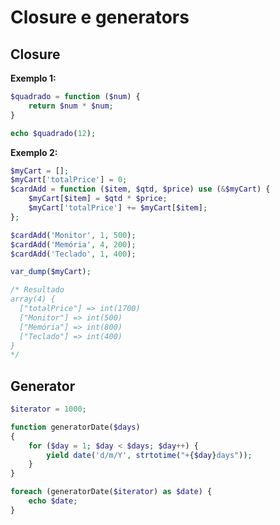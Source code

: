 # Closure e generators
## Closure

**Exemplo 1:**
```php
$quadrado = function ($num) {
	return $num * $num;
}

echo $quadrado(12);
```

**Exemplo 2:**
```php
$myCart = [];
$myCart['totalPrice'] = 0;
$cardAdd = function ($item, $qtd, $price) use (&$myCart) {
	$myCart[$item] = $qtd * $price;
	$myCart['totalPrice'] += $myCart[$item];
};

$cardAdd('Monitor', 1, 500);
$cardAdd('Memória', 4, 200);
$cardAdd('Teclado', 1, 400);

var_dump($myCart);

/* Resultado
array(4) {
  ["totalPrice"] => int(1700)
  ["Monitor"] => int(500)
  ["Memória"] => int(800)
  ["Teclado"] => int(400)
}
*/
```

## Generator
```php
$iterator = 1000;

function generatorDate($days)
{
	for ($day = 1; $day < $days; $day++) {
		yield date('d/m/Y', strtotime("+{$day}days"));
	}
}

foreach (generatorDate($iterator) as $date) {
	echo $date;
}
```
<!--stackedit_data:
eyJoaXN0b3J5IjpbMjEyNjA1MDkwOSwtNTg2NjMzOTY5XX0=
-->